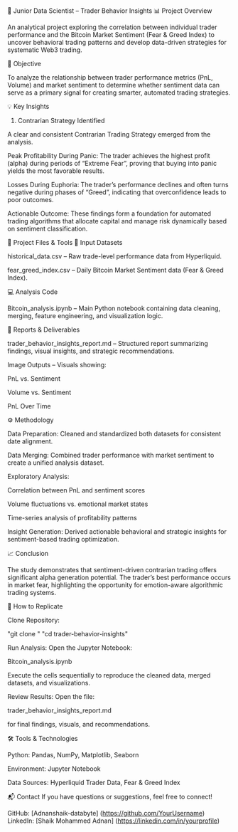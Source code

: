 🧠 Junior Data Scientist – Trader Behavior Insights
📊 Project Overview

An analytical project exploring the correlation between individual trader performance and the Bitcoin Market Sentiment (Fear & Greed Index) to uncover behavioral trading patterns and develop data-driven strategies for systematic Web3 trading.

🎯 Objective

To analyze the relationship between trader performance metrics (PnL, Volume) and market sentiment to determine whether sentiment data can serve as a primary signal for creating smarter, automated trading strategies.

💡 Key Insights
1. Contrarian Strategy Identified

A clear and consistent Contrarian Trading Strategy emerged from the analysis.

Peak Profitability During Panic:
The trader achieves the highest profit (alpha) during periods of “Extreme Fear”, proving that buying into panic yields the most favorable results.

Losses During Euphoria:
The trader’s performance declines and often turns negative during phases of “Greed”, indicating that overconfidence leads to poor outcomes.

Actionable Outcome:
These findings form a foundation for automated trading algorithms that allocate capital and manage risk dynamically based on sentiment classification.

🧩 Project Files & Tools
📁 Input Datasets

historical_data.csv – Raw trade-level performance data from Hyperliquid.

fear_greed_index.csv – Daily Bitcoin Market Sentiment data (Fear & Greed Index).

💻 Analysis Code

Bitcoin_analysis.ipynb – Main Python notebook containing data cleaning, merging, feature engineering, and visualization logic.

🧾 Reports & Deliverables

trader_behavior_insights_report.md – Structured report summarizing findings, visual insights, and strategic recommendations.

Image Outputs – Visuals showing:

PnL vs. Sentiment

Volume vs. Sentiment

PnL Over Time

⚙️ Methodology

Data Preparation:
Cleaned and standardized both datasets for consistent date alignment.

Data Merging:
Combined trader performance with market sentiment to create a unified analysis dataset.

Exploratory Analysis:

Correlation between PnL and sentiment scores

Volume fluctuations vs. emotional market states

Time-series analysis of profitability patterns

Insight Generation:
Derived actionable behavioral and strategic insights for sentiment-based trading optimization.

📈 Conclusion

The study demonstrates that sentiment-driven contrarian trading offers significant alpha generation potential.
The trader’s best performance occurs in market fear, highlighting the opportunity for emotion-aware algorithmic trading systems.

🧠 How to Replicate

Clone Repository:

"git clone <repository-link>"
"cd trader-behavior-insights"


Run Analysis:
Open the Jupyter Notebook:

Bitcoin_analysis.ipynb


Execute the cells sequentially to reproduce the cleaned data, merged datasets, and visualizations.

Review Results:
Open the file:

trader_behavior_insights_report.md


for final findings, visuals, and recommendations.

🛠️ Tools & Technologies

Python: Pandas, NumPy, Matplotlib, Seaborn

Environment: Jupyter Notebook

Data Sources: Hyperliquid Trader Data, Fear & Greed Index


📬 Contact
If you have questions or suggestions, feel free to connect!

GitHub: [Adnanshaik-databyte] (https://github.com/YourUsername)
LinkedIn: [Shaik Mohammed Adnan] (https://linkedin.com/in/yourprofile)

